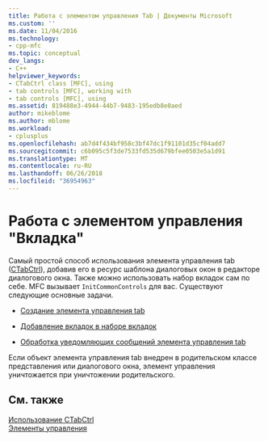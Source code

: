 ```yaml
---
title: Работа с элементом управления Tab | Документы Microsoft
ms.custom: ''
ms.date: 11/04/2016
ms.technology:
- cpp-mfc
ms.topic: conceptual
dev_langs:
- C++
helpviewer_keywords:
- CTabCtrl class [MFC], using
- tab controls [MFC], working with
- tab controls [MFC], using
ms.assetid: 819488e3-4944-44b7-9483-195edb8e0aed
author: mikeblome
ms.author: mblome
ms.workload:
- cplusplus
ms.openlocfilehash: ab7d4f434bf958c3bf47dc1f91101d35cf04add7
ms.sourcegitcommit: c6b095c5f3de7533fd535d679bfee0503e5a1d91
ms.translationtype: MT
ms.contentlocale: ru-RU
ms.lasthandoff: 06/26/2018
ms.locfileid: "36954963"
---
```

# <a name="working-with-a-tab-control"></a>Работа с элементом управления "Вкладка"
Самый простой способ использования элемента управления tab ([CTabCtrl](../mfc/reference/ctabctrl-class.md)), добавив его в ресурс шаблона диалоговых окон в редакторе диалогового окна. Также можно использовать набор вкладок сам по себе. MFC вызывает `InitCommonControls` для вас. Существуют следующие основные задачи.  
  
-   [Создание элемента управления tab](../mfc/creating-the-tab-control.md)  
  
-   [Добавление вкладок в наборе вкладок](../mfc/adding-tabs-to-a-tab-control.md)  
  
-   [Обработка уведомляющих сообщений элемента управления tab](../mfc/processing-tab-control-notification-messages.md)  
  
 Если объект элемента управления tab внедрен в родительском классе представления или диалогового окна, элемент управления уничтожается при уничтожении родительского.  
  
## <a name="see-also"></a>См. также  
 [Использование CTabCtrl](../mfc/using-ctabctrl.md)   
 [Элементы управления](../mfc/controls-mfc.md)

